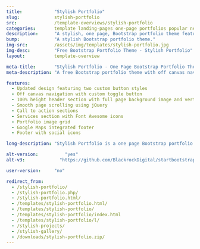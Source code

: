 ```yaml
---
title:            "Stylish Portfolio"
slug:             stylish-portfolio
src:              /template-overviews/stylish-portfolio
categories:       template landing-pages one-page portfolios popular new
description:      "A stylish, one page, Bootstrap portfolio theme featuring off canvas navigation and smooth page scrolling."
bump:             "A stylish Bootstrap portfolio theme."
img-src:          /assets/img/templates/stylish-portfolio.jpg
img-desc:         "Free Bootstrap Portfolio Theme - Stylish Portfolio"
layout:           template-overview

meta-title:       "Stylish Portfolio - One Page Bootstrap Portfolio Theme"
meta-description: "A free Bootstrap portfolio theme with off canvas navigation and smooth page scrolling. All Start Bootstrap templates are free to download and open source."

features:
  - Updated design featuring two custom button styles
  - Off canvas navigation with custom toggle button
  - 100% height header section with full page background image and vertically centered content
  - Smooth page scrolling using jQuery
  - Call to action sections
  - Services section with Font Awesome icons
  - Portfolio image grid
  - Google Maps integrated footer
  - Footer with social icons

long-description: "Stylish Portfolio is a one page Bootstrap portfolio theme with off canvas navigation and smooth scrolling through content sections."

alt-version:		  "yes"
alt-v3:		        "https://github.com/BlackrockDigital/startbootstrap-stylish-portfolio/archive/v3.3.7.zip"

user-version:     "no"

redirect_from:
  - /stylish-portfolio/
  - /stylish-portfolio.php/
  - /stylish-portfolio.html/
  - /templates/stylish-portfolio.html/
  - /templates/stylish-portfolio/
  - /templates/stylish-portfolio/index.html
  - /templates/stylish-portfolio/l/
  - /stylish-projects/
  - /stylish-gallery/
  - /downloads/stylish-portfolio.zip/
---
```

